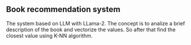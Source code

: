 ## Book recommendation system

The system based on LLM with LLama-2. 
The concept is to analize a brief description of the book and vectorize the values.
So after that find the closest value using K-NN algorithm.
